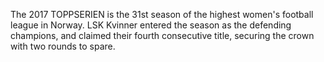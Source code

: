 The 2017 TOPPSERIEN is the 31st season of the highest women's football league in Norway. LSK Kvinner entered the season as the defending champions, and claimed their fourth consecutive title, securing the crown with two rounds to spare.
